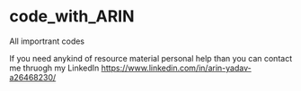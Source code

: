 # code_with_ARIN
All importrant codes


If you need anykind of resource material personal help than you can contact me thruogh my LinkedIn 
https://www.linkedin.com/in/arin-yadav-a26468230/
